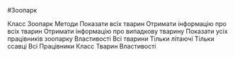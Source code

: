 #Зоопарк

Класс Зоопарк
Методи
    Показати всіх тварин
    Отримати інформацію про всіх тварин
    Отримати інформацію про випадкову тварину
    Показати усіх працівників зоопарку
Властивості
    Всі тварини
    Тільки літаючі
    Тільки ссавці
    Всі Працівники
Класс Тварин
    Властивості
        